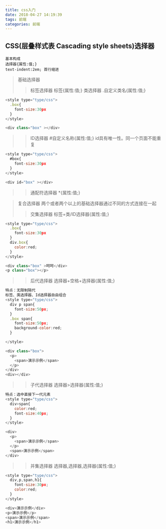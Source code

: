 ```yaml
---
title: css入门
date: 2018-04-27 14:19:39
tags: 前端
categories: 前端
---
```


## CSS(层叠样式表 Cascading style sheets)选择器
```
基本构成
选择器{属性:值;}
text-indent:2em; 首行缩进
```
> 基础选择器
>> 标签选择器 标签{属性:值;}
>> 类选择器 .自定义类名{属性:值;}
```javascript
<style type="type/css">
  .box{
    font-size:30px
  }
</style>

<div class="box" ></div>
```
>> ID选择器 #自定义名称{属性:值;} id具有唯一性。同一个页面不能重复
```javascript
<style type="type/css">
  #box{
    font-size:30px
  }
</style>

<div id="box" ></div>
```
>> 通配符选择器 *{属性:值;}

> 复合选择器 两个或者两个以上的基础选择器通过不同的方式连接在一起
>> 交集选择器 标签+类/ID选择器{属性:值;}
```javascript
<style type="type/css">
  .box{
    font-size:30px
  }
  div.box{
    color:red;
  }
</style>

<div class="box" >呵呵</div>
<p class="box"></p>
```
>> 后代选择器 选择器+空格+选择器{属性:值;}
```javascript
特点：无限制隔代
标签、类选择器、Id选择器自由组合
<style type="type/css">
  div p span{
    font-size:50px;
  }
  .box span{
    font-size:50px;
    background-color:red;
  }

</style>

<div class="box">
  <p>
    <span>演示示例</span>
  </p>
</div>
<div></div>
```
>> 子代选择器 选择器>选择器{属性:值;}
```javascript
特点：选中直接下一代元素
<style type="type/css">
  div>span{
    color:red;
    font-size:40px;
  }
</style>

<div>
  <p>
    <span>演示示例</span>
  </p>
  <span>演示示例</span>
</div>
```
>> 并集选择器 选择器,选择器,选择器{属性:值;}
```javascript
<style type="type/css">
  div,p,span,h1{
    font-size:30px;
    color:red;
  }
</style>

<div>演示示例</div>
<p>演示示例</p>
<span>演示示例</span>
<h1>演示示例</h1>
```

